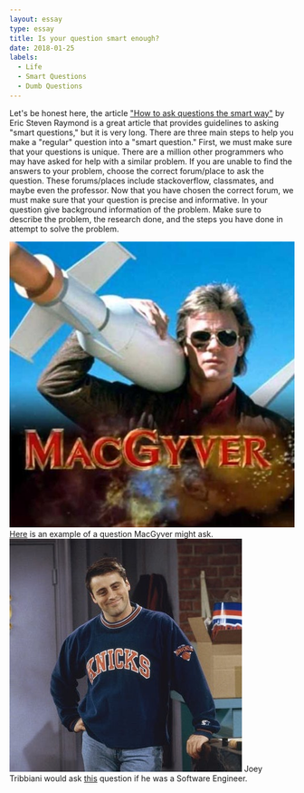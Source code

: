 ```yaml
---
layout: essay
type: essay
title: Is your question smart enough?
date: 2018-01-25
labels:
  - Life
  - Smart Questions
  - Dumb Questions
---
```


Let's be honest here, the article <a href="http://www.catb.org/esr/faqs/smart-questions.html">"How to ask questions the smart way"</a> by Eric Steven Raymond is a great article that provides guidelines to asking "smart questions," but it is very long. There are three main steps to help you make a "regular" question into a "smart question." First, we must make sure that your questions is unique. There are a million other programmers who may have asked for help with a similar problem. If you are unable to find the answers to your problem, choose the correct forum/place to ask the question. These forums/places include stackoverflow, classmates, and maybe even the professor. Now that you have chosen the correct forum, we must make sure that your question is precise and informative. In your question give background information of the problem. Make sure to describe the problem, the research done, and the steps you have done in attempt to solve the problem. 

<img class="ui small left circular floated image" src="../images/MacGyver.jpg">
<a href="https://stackoverflow.com/questions/11227809/why-is-it-faster-to-process-a-sorted-array-than-an-unsorted-array">Here</a> is an example of a question MacGyver might ask.



<img class="ui small left circular floated image" src="../images/joey.jpg">
Joey Tribbiani would ask <a href="https://stackoverflow.com/questions/34733505/how-to-print-to-console-using-javascript">this</a> question if he was a Software Engineer. 
